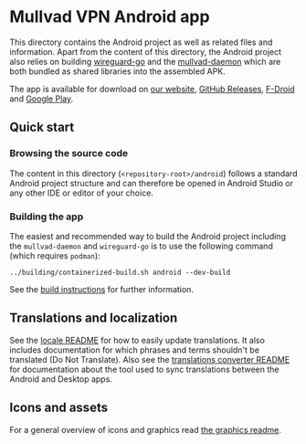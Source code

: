 # Mullvad VPN Android app

This directory contains the Android project as well as related files and information. Apart from the
content of this directory, the Android project also relies on building [wireguard-go](../wireguard/)
and the [mullvad-daemon](../mullvad-daemon/) which are both bundled as shared libraries into the
assembled APK.

The app is available for download on
[our website](https://mullvad.net/download/android/),
[GitHub Releases](https://github.com/mullvad/mullvadvpn-app/releases),
[F-Droid](https://f-droid.org/packages/net.mullvad.mullvadvpn/) and
[Google Play](https://play.google.com/store/apps/details?id=net.mullvad.mullvadvpn).

## Quick start

### Browsing the source code

The content in this directory (`<repository-root>/android`) follows a standard Android project
structure and can therefore be opened in Android Studio or any other IDE or editor of your choice.

### Building the app

The easiest and recommended way to build the Android project including the `mullvad-daemon` and
`wireguard-go` is to use the following command (which requires `podman`):
```
../building/containerized-build.sh android --dev-build
```
See the [build instructions](BuildInstructions.md) for further information.

## Translations and localization

See the [locale README][gui-locales-readme] for how to easily update translations. It also includes
documentation for which phrases and terms shouldn't be translated (Do Not Translate). Also see the
[translations converter README](translations-converter-readme) for documentation about
the tool used to sync translations between the Android and Desktop apps.

[gui-locales-readme]: ../gui/locales/README.md
[translations-converter-readme]: ./translations-converter/README.md

## Icons and assets

For a general overview of icons and graphics read [the graphics readme](../graphics/README.md).
